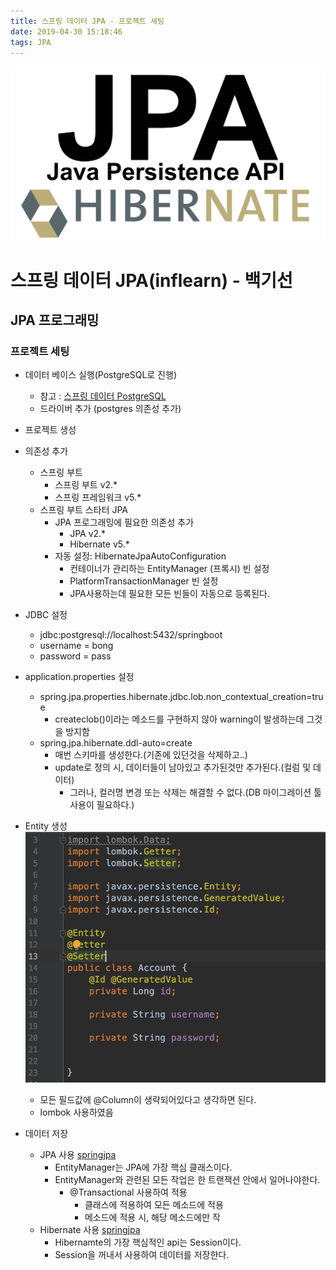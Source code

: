 ```yaml
---
title: 스프링 데이터 JPA - 프로젝트 세팅
date: 2019-04-30 15:18:46
tags: JPA
---
```

![springf](/images/jpa_logo.png)
# 스프링 데이터 JPA(inflearn) - 백기선 
## JPA 프로그래밍

### 프로젝트 세팅
- 데이터 베이스 실행(PostgreSQL로 진행)
    - 참고 : [스프링 데이터 PostgreSQL](https://cyr9210.github.io/2019/04/15/Spring/springboot13/#PostgreSQL-%ED%8F%AC%EC%8A%A4%ED%8A%B8%EA%B7%B8%EB%A0%88%EC%8A%A4)
    - 드라이버 추가 (postgres 의존성 추가)
- 프로젝트 생성
- 의존성 추가
    - 스프링 부트
        - 스프링 부트 v2.*
        - 스프링 프레임워크 v5.*
    - 스프링 부트 스타터 JPA
        - JPA 프로그래밍에 필요한 의존성 추가
            - JPA v2.*
            - Hibernate v5.*
        - 자동 설정: HibernateJpaAutoConfiguration
            - 컨테이너가 관리하는 EntityManager (프록시) 빈 설정
            - PlatformTransactionManager 빈 설정
            - JPA사용하는데 필요한 모든 빈들이 자동으로 등록된다.
            
- JDBC 설정
    - jdbc:postgresql://localhost:5432/springboot
    - username = bong
    - password = pass
    
- application.properties 설정
    - spring.jpa.properties.hibernate.jdbc.lob.non_contextual_creation=true
        - createclob()이라는 메소드를 구현하지 않아 warning이 발생하는데 그것을 방지함
    - spring.jpa.hibernate.ddl-auto=create
        - 매번 스키마를 생성한다.(기존에 있던것을 삭제하고..)
        - update로 정의 시, 데이터들이 남아있고 추가된것만 추가된다.(컬럼 및 데이터)
            - 그러나, 컬러명 변경 또는 삭제는 해결할 수 없다.(DB 마이그레이션 툴 사용이 필요하다.)
        
- Entity 생성
    ![springjpa](/images/jpa/jpa02-1.png)
    - 모든 필드값에 @Column이 생략되어있다고 생각하면 된다.
    - lombok 사용하였음
    
- 데이터 저장
    - JPA 사용
        [springjpa](/images/jpa/jpa02-2.png)
        - EntityManager는 JPA에 가장 핵심 클래스이다.
        - EntityManager와 관련된 모든 작업은 한 트랜잭션 안에서 일어나야한다.
            - @Transactional 사용하여 적용
                - 클래스에 적용하여 모든 메소드에 적용
                - 메소드에 적용 시, 해당 메소드에만 작
    - Hibernate 사용
        [springjpa](/images/jpa/jpa02-3.png)
        - Hibernamte의 가장 핵심적인 api는 Session이다.
        - Session을 꺼내서 사용하여 데이터를 저장한다. 
<br><br>